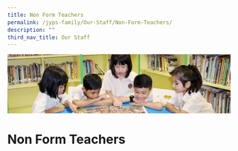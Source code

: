 ```yaml
---
title: Non Form Teachers
permalink: /jyps-family/Our-Staff/Non-Form-Teachers/
description: ""
third_nav_title: Our Staff
---
```

![](/images/banner.gif)

Non Form Teachers
=================

